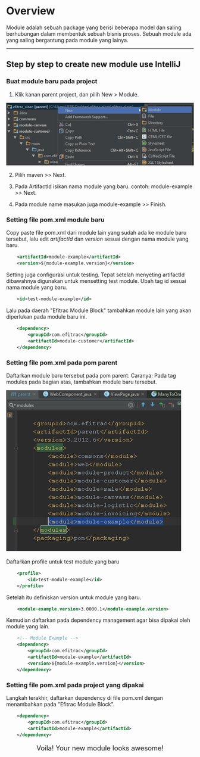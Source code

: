 # Overview
Module adalah sebuah package yang berisi beberapa model dan saling berhubungan dalam membentuk sebuah bisnis proses. Sebuah module ada yang saling bergantung pada module yang lainya.

---

## Step by step to create new module use IntelliJ

### Buat module baru pada project

1. Klik kanan parent project, dan pilih New > Module.

![Create Module pada Project](img/module-create-01.png)

2. Pilih maven >> Next.

3. Pada ArtifactId isikan nama module yang baru. contoh: module-example >> Next.

4. Pada module name masukan juga module-example >> Finish.

### Setting file pom.xml module baru

Copy paste file pom.xml dari module lain yang sudah ada ke module baru tersebut, 
lalu edit *artifactId* dan *version* sesuai dengan nama module yang baru. 

```xml
	<artifactId>module-example</artifactId>
    <version>${module-example.version}</version>
```

Setting juga configurasi untuk testing. 
Tepat setelah menyeting artifactId dibawahnya digunakan untuk mensetting test module.
Ubah tag id sesuai nama module yang baru.

```xml
	<id>test-module-example</id>
```

Lalu pada daerah "Efitrac Module Block" tambahkan module lain yang akan diperlukan pada module baru ini.

```xml
	<dependency>
		<groupId>com.efitrac</groupId>
		<artifactId>module-customer</artifactId>
	</dependency>
```

### Setting file pom.xml pada pom parent

Daftarkan module baru tersebut pada pom parent. Caranya: Pada tag modules pada bagian atas, tambahkan module baru tersebut.

![Daftarkan module baru](img/module-create-02.png)

Daftarkan profile untuk test module yang baru

```xml
	<profile>
		<id>test-module-example</id>
	</profile>
```

Setelah itu definiskan version untuk module yang baru.

```xml
	<module-example.version>3.0000.1</module-example.version>
```

Kemudian daftarkan pada dependency management agar bisa dipakai oleh module yang lain.

```xml
	<!-- Module Example -->
	<dependency>
		<groupId>com.efitrac</groupId>
		<artifactId>module-example</artifactId>
		<version>${module-example.version}</version>
	</dependency>
```

### Setting file pom.xml pada project yang dipakai

Langkah terakhir, daftarkan dependency di file pom.xml dengan menambahkan pada "Efitrac Module Block". 

```xml
	<dependency>
		<groupId>com.efitrac</groupId>
		<artifactId>module-example</artifactId>
	</dependency>
```

<p style="font-size:18px;text-align:center"> Voila! Your new module looks awesome! </p>
